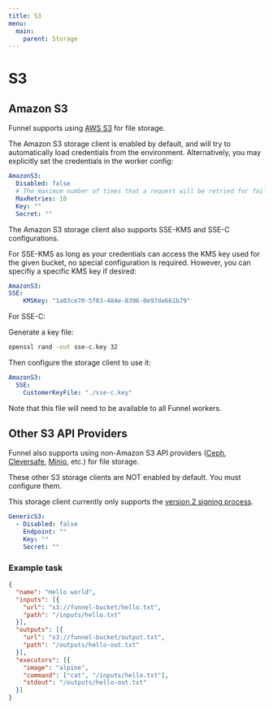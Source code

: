 ```yaml
---
title: S3
menu:
  main:
    parent: Storage
---
```


# S3

## Amazon S3

Funnel supports using [AWS S3](https://aws.amazon.com/s3/) for file storage.

The Amazon S3 storage client is enabled by default, and will try to automatically
load credentials from the environment. Alternatively, you
may explicitly set the credentials in the worker config:

```yaml
AmazonS3:
  Disabled: false
  # The maximum number of times that a request will be retried for failures.
  MaxRetries: 10
  Key: ""
  Secret: ""
```

The Amazon S3 storage client also supports SSE-KMS and SSE-C configurations. 

For SSE-KMS as long as your credentials can access the KMS key used for the 
given bucket, no special configuration is required. However, you can specifiy a 
specific KMS key if desired:

```yaml
AmazonS3:
SSE:
    KMSKey: "1a03ce70-5f03-484e-8396-0e97de661b79"
```

For SSE-C:

Generate a key file:

```sh
openssl rand -out sse-c.key 32
```

Then configure the storage client to use it:

```yaml
AmazonS3:
  SSE:
    CustomerKeyFile: "./sse-c.key"
```

Note that this file will need to be available to all Funnel workers. 

## Other S3 API Providers

Funnel also supports using non-Amazon S3 API providers ([Ceph][ceph], 
[Cleversafe][cleversafe], [Minio][minio], etc.) for file storage.

These other S3 storage clients are NOT enabled by default. 
You must configure them. 

This storage client currently only supports the
[version 2 signing process](http://docs.aws.amazon.com/general/latest/gr/signature-version-2.html).

```yaml
GenericS3:
  - Disabled: false
    Endpoint: ""
    Key: ""
    Secret: ""
```

### Example task
```json
{
  "name": "Hello world",
  "inputs": [{
    "url": "s3://funnel-bucket/hello.txt",
    "path": "/inputs/hello.txt"
  }],
  "outputs": [{
    "url": "s3://funnel-bucket/output.txt",
    "path": "/outputs/hello-out.txt"
  }],
  "executors": [{
    "image": "alpine",
    "command": ["cat", "/inputs/hello.txt"],
    "stdout": "/outputs/hello-out.txt"
  }]
}
```

[ceph]: http://ceph.com/
[cleversafe]: https://www.ibm.com/cloud/object-storage
[minio]: https://minio.io/
